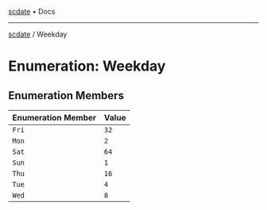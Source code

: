 [scdate](../README.md) • Docs

---

[scdate](../README.md) / Weekday

# Enumeration: Weekday

## Enumeration Members

| Enumeration Member | Value |
| :----------------- | :---- |
| `Fri`              | `32`  |
| `Mon`              | `2`   |
| `Sat`              | `64`  |
| `Sun`              | `1`   |
| `Thu`              | `16`  |
| `Tue`              | `4`   |
| `Wed`              | `8`   |
